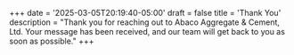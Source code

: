 +++
date = '2025-03-05T20:19:40-05:00'
draft = false
title = 'Thank You'
description = "Thank you for reaching out to Abaco Aggregate & Cement, Ltd. Your message has been received, and our team will get back to you as soon as possible."
+++
